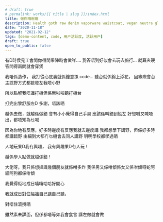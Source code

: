 ```yaml
---
# draft: true
# permalink: works/{{ title | slug }}/index.html
title: 做你嘅樹窿
description: Health goth raw denim vaporware waistcoat, vegan neutra glossier. Cronut chartreuse tbh meh schlitz. Snackwave lumbersexual pinterest narwhal.
date: "2020-11-18"
updated: "2021-02-12"
tags: [demo-content, code, 用户活跃度, 活跃用户]
draft: true
open_to_public: false
---
```



有D時侯見工會問你得閒果陣時會做咩....
我答唔到好似會去玩去旅行... 
就算夾硬答問得兩問就會穿煲

我唔係造作，
我打從心底裏就係鐘意揼 code...
聽台就係錦上添花，
因緣際會台主諗野方式都啟發左我唔小野

所以點解我唔識打機但係無啦啦聽打機台

打完出黎舒服左D
多謝，唔該晒


越係去做，就越係做錯
會有小小覺得自己手臭
應該係叫錯到慌左
好想喊又喊唔出，都唔知為乜喊


因為你地有反應，好多時邊度有反應我就去邊度講
我都想學下講野，但係好多時都講錯野
由細到大都冇乜機會去同人講野
明明學校都學過晒

人地玩果D我冇興趣，
我有興趣果D冇人玩 !

越係學人點做就越係錯 !

大佬呀，我只係想搵識幾個朋友就係咁多炸
我係男又係咁傾係女又係咁傾呀蛇阿貓阿狗都係咁傾

我覺得佢地成日嘻嘻哈哈好開心

我就成日對住幅牆自己講自己聽，

對唔住滾攪晒


雖然素未謀面，但係都唔等如我會食言
講左做就會做
